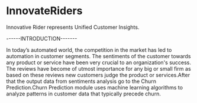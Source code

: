 # InnovateRiders

Innovative Rider represents Unified Customer Insights.

------INTRODUCTION-------

In today’s automated world, the competition in the market has led to automation in
customer segments. The sentiments of the customer towards any product or service have
been very crucial to an organization's success. The reviews have become of utmost importance
for any big or small firm as based on these reviews new customers judge the product or
services.After that the output data from sentiments analysis go to the Churn Prediction.Churn Prediction
module uses machine learning algorithms to analyze patterns in customer data that typically precede churn.
